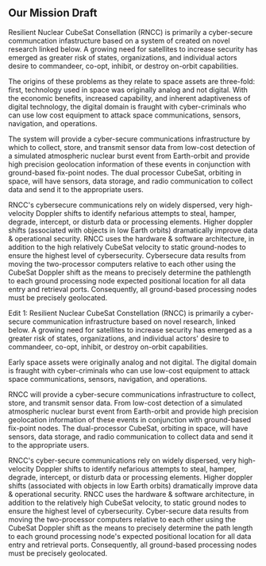 ## Our Mission Draft 

Resilient Nuclear CubeSat Consellation (RNCC) is primarily a cyber-secure communcation infastructure based on a system of created on novel research linked below. A growing need for satellites to increase security has emerged as greater risk of states, organizations, and individual actors desire to commandeer, co-opt, inhibit, or destroy on-orbit capabilities.

The origins of these problems as they relate to space assets are three-fold: first, technology used in space was originally analog and not digital. With the economic benefits, increased capability, and inherent adaptiveness of digital technology, the digital domain is fraught with cyber-criminals who can use low cost equipment to attack space communications, sensors, navigation, and operations.

The system will provide a cyber-secure communications infrastructure by which to collect, store, and transmit sensor data from low-cost detection of a simulated atmospheric nuclear burst event from Earth-orbit and provide high precision geolocation information of these events in conjunction with ground-based fix-point nodes. The dual processor CubeSat, orbiting in space, will have sensors, data storage, and radio communication to collect data and send it to the appropriate users.

RNCC's cybersecure communications rely on widely dispersed, very high-velocity Doppler shifts to identify nefarious attempts to steal, hamper, degrade, intercept, or disturb data or processing elements. Higher doppler shifts (associated with objects in low Earth orbits) dramatically improve data & operational security. RNCC uses the hardware & software architecture, in addition to the high relatively CubeSat velocity to static ground-nodes to ensure the highest level of cybersecurity. Cybersecure data results from moving the two-processor computers relative to each other using the CubeSat Doppler shift as the means to precisely determine the pathlength to each ground processing node expected positional location for all data entry and retrieval ports. Consequently, all ground-based processing nodes must be precisely geolocated.

Edit 1:
Resilient Nuclear CubeSat Constellation (RNCC) is primarily a cyber-secure communication infrastructure based on novel research, linked below. A growing need for satellites to increase security has emerged as a greater risk of states, organizations, and individual actors' desire to commandeer, co-opt, inhibit, or destroy on-orbit capabilities.  
  
Early space assets were originally analog and not digital. The digital domain is fraught with cyber-criminals who can use low-cost equipment to attack space communications, sensors, navigation, and operations.  
  
RNCC will provide a cyber-secure communications infrastructure to collect, store, and transmit sensor data. From low-cost detection of a simulated atmospheric nuclear burst event from Earth-orbit and provide high precision geolocation information of these events in conjunction with ground-based fix-point nodes. The dual-processor CubeSat, orbiting in space, will have sensors, data storage, and radio communication to collect data and send it to the appropriate users.  
  
RNCC's cyber-secure communications rely on widely dispersed, very high-velocity Doppler shifts to identify nefarious attempts to steal, hamper, degrade, intercept, or disturb data or processing elements. Higher doppler shifts (associated with objects in low Earth orbits) dramatically improve data & operational security. RNCC uses the hardware & software architecture, in addition to the relatively high CubeSat velocity, to static ground nodes to ensure the highest level of cybersecurity. Cyber-secure data results from moving the two-processor computers relative to each other using the CubeSat Doppler shift as the means to precisely determine the path length to each ground processing node's expected positional location for all data entry and retrieval ports. Consequently, all ground-based processing nodes must be precisely geolocated.
